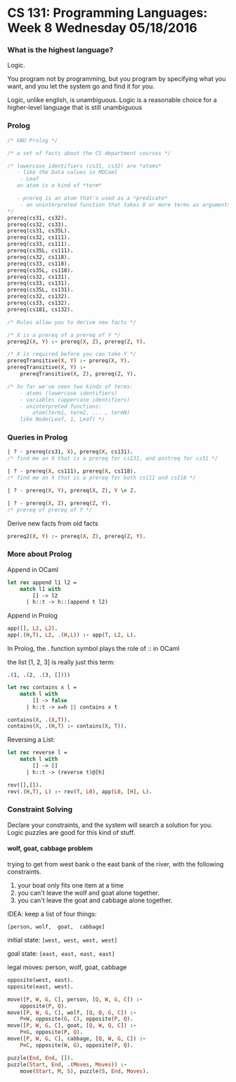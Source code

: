 # CS 131: Programming Languages: Week 8 Wednesday 05/18/2016

### What is the highest language?

Logic.

You program not by programming, but you program by specifying what you want, and you let the system go and find it for you.

Logic, unlike english, is unambiguous. Logic is a reasonable choice for a higher-level language that is still unambiguous

### Prolog

```prolog
/* GNU Prolog */

/* a set of facts about the CS department courses */

/* lowercase identifiers (cs31, cs32) are *atoms* 
   - like the Data values in MOCaml
   	- Leaf
   an atom is a kind of *term*

   - prereq is an atom that's used as a *predicate*
   	- an uninterpreted function that takes 0 or more terms as arguments and returns a boolean
*/
prereq(cs31, cs32).
prereq(cs32, cs33).
prereq(cs31, cs35L).
prereq(cs32, cs111).
prereq(cs33, cs111).
prereq(cs35L, cs111).
prereq(cs32, cs118).
prereq(cs33, cs118).
prereq(cs35L, cs118).
prereq(cs32, cs131).
prereq(cs33, cs131).
prereq(cs35L, cs131).
prereq(cs32, cs132).
prereq(cs33, cs132).
prereq(cs181, cs132).

/* Rules allow you to derive new facts */

/* X is a prereq of a prereq of Y */
prereq2(X, Y) :- prereq(X, Z), prereq(Z, Y).

/* X is required before you can take Y */
prereqTransitive(X, Y) :- prereq(X, Y).
prereqTransitive(X, Y) :- 
	prereqTransitive(X, Z), prereq(Z, Y).

/* So far we've seen two kinds of terms:
	- atoms (lowercase identifiers)
	- variables (uppercase identifiers) 
	- uninterpreted functions:
		atom(term1, term2, ... , termN)
	like Node(Leaf, 1, Leaf) */
```

### Queries in Prolog

```prolog
| ? - prereq(cs31, X), prereq(X, cs131).
/* find me an X that is a prereq for cs131, and postreq for cs31 */

| ? - prereq(X, cs111), prereq(X, cs118).
/* find me an X that is a prereq for both cs111 and cs118 */

| ? - prereq(X, Y), prereq(X, Z), Y \= Z.

| ? - prereq(X, Z), prereq(Z, Y).
/* prereq of prereq of Y */
```

Derive new facts from old facts

```prolog
prereq2(X, Y) :- prereq(X, Z), prereq(Z, Y).
```

### More about Prolog

Append in OCaml

```ocaml
let rec append l1 l2 =
	match l1 with
		[] -> l2
	  | h::t -> h::(append t l2)
```

Append in Prolog

```prolog
app([], L2, L2).
app(.(H,T), L2, .(H,L)) :- app(T, L2, L).
```

In Prolog, the . function symbol plays the role of :: in OCaml

the list [1, 2, 3] is really just this term:

`.(1, .(2, .(3, [])))`

```ocaml
let rec contains x l =
	match l with
		[] -> false
	  | h::t -> x=h || contains x t
```

```prolog
contains(X, .(X,T)).
contains(X, .(H,T) :- contains(X, T)).
```

Reversing a List:

```ocaml
let rec reverse l = 
	match l with
		[] -> []
	  | h::t -> (reverse t)@[h]
```

```prolog
rev([],[]).
rev(.(H,T), L) :- rev(T, L0), app(L0, [H], L).
```

### Constraint Solving

Declare your constraints, and the system will search a solution for you. Logic puzzles are good for this kind of stuff.

#### wolf, goat, cabbage problem

trying to get from west bank o the east bank of the river, with the following constraints.

1. your boat only fits one item at a time
2. you can't leave the wolf and goat alone together.
3. you can't leave the goat and cabbage alone together.

IDEA: keep a list of four things:

`[person, wolf,  goat,  cabbage]`

initial state: `[west, west, west, west]`

goal state: `[east, east, east, east]`

legal moves: person, wolf, goat, cabbage

```prolog
opposite(west, east).
opposite(east, west).

move([P, W, G, C], person, [Q, W, G, C]) :- 
	opposite(P, Q).
move([P, W, G, C], wolf, [Q, Q, G, C]) :- 
	P=W, opposite(G, C), opposite(P, Q).
move([P, W, G, C], goat, [Q, W, Q, C]) :- 
	P=G, opposite(P, Q).
move([P, W, G, C], cabbage, [Q, W, G, C]) :- 
	P=C, opposite(W, G), opposite(P, Q).

puzzle(End, End, []).
puzzle(Start, End, .(Moves, Moves)) :-
	move(Start, M, S), puzzle(S, End, Moves).
```



